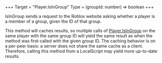 +++
Target = "Player.IsInGroup"
Type = (groupId: number) => boolean
+++

IsInGroup sends a request to the Roblox website asking whether a player is a member of a group, given the ID of that group.This method will caches results, so multiple calls of [Player.IsInGroup](https://developer.roblox.com/api-reference/function/Player/IsInGroup) on the same player with the same group ID will yield the same result as when the method was first called with the given group ID. The caching behavior is on a per-peer basis: a server does not share the same cache as a client. Therefore, calling this method from a LocalScript may yield more up-to-date results.